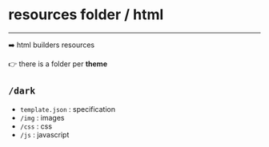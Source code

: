 ﻿# resources folder / html

___

:arrow_right: html builders resources

:point_right: there is a folder per **theme**

## `/dark`
- `template.json` : specification
- `/img` : images
- `/css` : css
- `/js` : javascript

